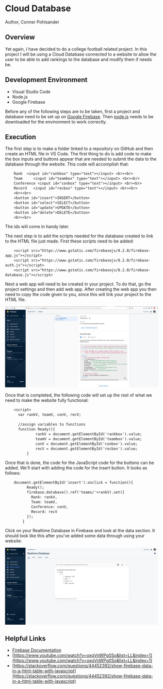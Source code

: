 # Cloud Database

Author, Conner Pohlsander

## Overview

Yet again, I have decided to do a college football related project. In this project I will be using a Cloud Database connected to a website to allow the user to be able to add rankings to the database and modify them if needs be.

## Development Environment

* Visual Studio Code
* Node.js
* Google Firebase

Before any of the following steps are to be taken, first a project and database need to be set up on [Google Firebase](https://console.firebase.google.com/). Then [node.js](https://nodejs.org/en/) needs to be downloaded for the environment to work correctly.

## Execution

The first step is to make a folder linked to a repository on GitHub and then create an HTML file in VS Code. The first thing to do is add code to make the box inputs and buttons appear that are needed to submit the data to the database through the website. This code will accomplish that:

```
    Rank  <input id="rankbox" type="text"></input> <br><br>
    Team     <input id="teambox" type="text"></input> <br><br>
    Conference <input id="conbox" type="text"></input> <br><br>
    Record   <input id="recbox" type="text"></input> <br><br>
    <br><br>
    <button id="insert">INSERT</button>
    <button id="select">SELECT</button>
    <button id="update">UPDATE</button>
    <button id="delete">DELETE</button>
    <br><br>
```

The ids will come in handy later.

The next step is to add the scripts needed for the database created to link to the HTML file just made. First these scripts need to be added:
```
    <script src="https://www.gstatic.com/firebasejs/8.2.0/firebase-app.js"></script>
    <script src="https://www.gstatic.com/firebasejs/8.2.0/firebase-auth.js"></script>
    <script src="https://www.gstatic.com/firebasejs/8.2.0/firebase-database.js"></script>
```

Next a web app will need to be created in your project. To do that, go the project settings and then add web app. After creating the web app you then need to copy the code given to you, since this will link your project to the HTML file. 

![Screenshot of Firebase settings](1a.jpg)

Once that is completed, the following code will set up the rest of what we need to make the website fully functional:

```
    <script> 
      var rankV, teamV, conV, recV;

      //assign variables to functions
      function Ready(){
              rankV = document.getElementById('rankbox').value;
              teamV = document.getElementById('teambox').value;
              conV = document.getElementById('conbox').value;
              recV = document.getElementById('recbox').value;
          }
```

Once that is done, the code for the JavaScript code for the buttons can be added. We'll start with adding the code for the insert button. It looks as follows:

```
    document.getElementById('insert').onclick = function(){
          Ready();
          firebase.database().ref('teams/'+rankV).set({
            Rank: rankV,
            Team: teamV,
            Conference: conV,
            Record: recV
          });
        }
```

Click on your Realtime Database in Firebase and look at the data section. It should look like this after you've added some data through using your website:

![Screenshot of Realtime Database - Insert](2a.jpg)



## Helpful Links

* [Firebase Documentation](https://firebase.google.com/docs/database)
* [https://www.youtube.com/watch?v=oxqVnWPg0So&list=LL&index=1](https://www.youtube.com/watch?v=oxqVnWPg0So&list=LL&index=1)
* [https://stackoverflow.com/questions/44452392/show-firebase-data-in-a-html-table-with-javascript](https://stackoverflow.com/questions/44452392/show-firebase-data-in-a-html-table-with-javascript)
